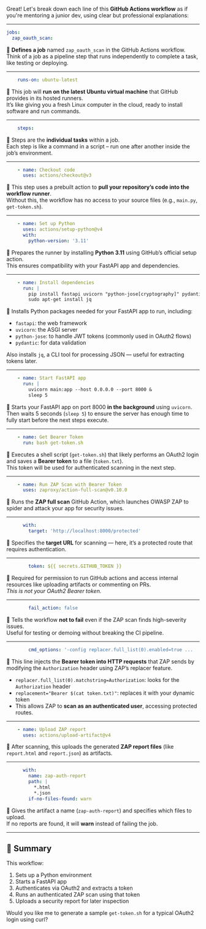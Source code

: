 Great! Let's break down each line of this **GitHub Actions workflow** as if you're mentoring a junior dev, using clear but professional explanations:

---

```yaml
jobs:
  zap_oauth_scan:
```
💬 **Defines a job** named `zap_oauth_scan` in the GitHub Actions workflow.  
Think of a job as a pipeline step that runs independently to complete a task, like testing or deploying.

---

```yaml
    runs-on: ubuntu-latest
```
💬 This job will **run on the latest Ubuntu virtual machine** that GitHub provides in its hosted runners.  
It’s like giving you a fresh Linux computer in the cloud, ready to install software and run commands.

---

```yaml
    steps:
```
💬 Steps are the **individual tasks** within a job.  
Each step is like a command in a script – run one after another inside the job’s environment.

---

```yaml
    - name: Checkout code
      uses: actions/checkout@v3
```
💬 This step uses a prebuilt action to **pull your repository’s code into the workflow runner**.  
Without this, the workflow has no access to your source files (e.g., `main.py`, `get-token.sh`).

---

```yaml
    - name: Set up Python
      uses: actions/setup-python@v4
      with:
        python-version: '3.11'
```
💬 Prepares the runner by installing **Python 3.11** using GitHub’s official setup action.  
This ensures compatibility with your FastAPI app and dependencies.

---

```yaml
    - name: Install dependencies
      run: |
        pip install fastapi uvicorn "python-jose[cryptography]" pydantic
        sudo apt-get install jq
```
💬 Installs Python packages needed for your FastAPI app to run, including:
- `fastapi`: the web framework
- `uvicorn`: the ASGI server
- `python-jose`: to handle JWT tokens (commonly used in OAuth2 flows)
- `pydantic`: for data validation

Also installs `jq`, a CLI tool for processing JSON — useful for extracting tokens later.

---

```yaml
    - name: Start FastAPI app
      run: |
        uvicorn main:app --host 0.0.0.0 --port 8000 &
        sleep 5
```
💬 Starts your FastAPI app on port 8000 **in the background** using `uvicorn`.  
Then waits 5 seconds (`sleep 5`) to ensure the server has enough time to fully start before the next steps execute.

---

```yaml
    - name: Get Bearer Token
      run: bash get-token.sh
```
💬 Executes a shell script (`get-token.sh`) that likely performs an OAuth2 login and saves a **Bearer token** to a file (`token.txt`).  
This token will be used for authenticated scanning in the next step.

---

```yaml
    - name: Run ZAP Scan with Bearer Token
      uses: zaproxy/action-full-scan@v0.10.0
```
💬 Runs the **ZAP full scan** GitHub Action, which launches OWASP ZAP to spider and attack your app for security issues.

---

```yaml
      with:
        target: 'http://localhost:8000/protected'
```
💬 Specifies the **target URL** for scanning — here, it’s a protected route that requires authentication.

---

```yaml
        token: ${{ secrets.GITHUB_TOKEN }}
```
💬 Required for permission to run GitHub actions and access internal resources like uploading artifacts or commenting on PRs.  
*This is not your OAuth2 Bearer token.*

---

```yaml
        fail_action: false
```
💬 Tells the workflow **not to fail** even if the ZAP scan finds high-severity issues.  
Useful for testing or demoing without breaking the CI pipeline.

---

```yaml
        cmd_options: '-config replacer.full_list(0).enabled=true ...
```
💬 This line injects the **Bearer token into HTTP requests** that ZAP sends by modifying the `Authorization` header using ZAP’s replacer feature.

- `replacer.full_list(0).matchstring=Authorization`: looks for the `Authorization` header
- `replacement="Bearer $(cat token.txt)"`: replaces it with your dynamic token
- This allows ZAP to **scan as an authenticated user**, accessing protected routes.

---

```yaml
    - name: Upload ZAP report
      uses: actions/upload-artifact@v4
```
💬 After scanning, this uploads the generated **ZAP report files** (like `report.html` and `report.json`) as artifacts.

---

```yaml
      with:
        name: zap-auth-report
        path: |
          *.html
          *.json
        if-no-files-found: warn
```
💬 Gives the artifact a name (`zap-auth-report`) and specifies which files to upload.  
If no reports are found, it will **warn** instead of failing the job.

---

## 🧠 Summary

This workflow:
1. Sets up a Python environment
2. Starts a FastAPI app
3. Authenticates via OAuth2 and extracts a token
4. Runs an authenticated ZAP scan using that token
5. Uploads a security report for later inspection

Would you like me to generate a sample `get-token.sh` for a typical OAuth2 login using curl?